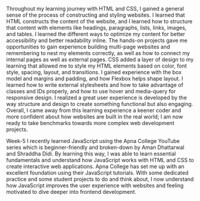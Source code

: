 Throughout my learning journey with HTML and CSS, I gained a general sense of the process of constructing and styling websites. I learned that HTML constructs the content of the website, and I learned how to structure that content with elements like headings, paragraphs, lists, links, images, and tables. I learned the different ways to optimize my content for better accessibility and better readability inline. The hands-on projects gave me opportunities to gain experience building multi-page websites and remembering to nest my elements correctly, as well as how to connect my internal pages as well as external pages. CSS added a layer of design to my learning that allowed me to style my HTML elements based on color, font style, spacing, layout, and transitions. I gained experience with the box model and margins and padding, and how Flexbox helps shape layout. I learned how to write external stylesheets and how to take advantage of classes and IDs properly, and how to use hover and media-query for responsive design. I realized a great user experience is developed by the way structure and design to create something functional but also engaging. Overall, I came away from this learning experience a keener coder and more confident about how websites are built in the real world; I am now ready to take benchmarks towards more complex web development projects.

Week-5
I recently learned JavaScript using the Apna College YouTube series which is beginner-friendly and broken-down by Aman Dhattarwal and Shraddha Didi. By learning this way, I was able to learn essential fundamentals and understand how JavaScript works with HTML and CSS to create interactive web applications.
Apna College has set me up with an excellent foundation using their JavaScript tutorials. With some dedicated practice and some student projects to do and think about, I now understand how JavaScript improves the user experience with websites and feeling motivated to dive deeper into frontend development.

